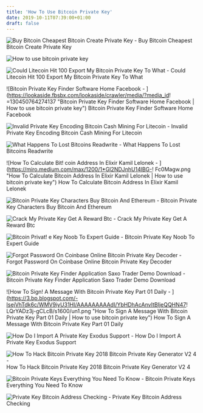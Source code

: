 ```yaml
---
title: 'How To Use Bitcoin Private Key'
date: 2019-10-11T07:39:00+01:00
draft: false
---
```


![Buy Bitcoin Cheapest Bitcoin Create Private Key - ](https://i.imgur.com/IkFPMPs.png "Buy Bitcoin Cheapest Bitcoin Create Private Key | How to use bitcoin private key") Buy Bitcoin Cheapest Bitcoin Create Private Key

![How to use bitcoin private key](https://themoneymongers.com/wp-content/uploads/2018/11/Paper-Wallet-For-BTC.jpeg "How to use bitcoin private key") 

![Could Litecoin Hit 100 Export My Bitcoin Private Key To What - ](https://i1.wp.com/www.cryptopositive.com/wp-content/uploads/2018/05/bitcoin_address.png "Could Litecoin Hit 100 Export My Bitcoin Private Key To What | How to use bitcoin private key") Could Litecoin Hit 100 Export My Bitcoin Private Key To What

![Bitcoin Private Key Finder Software Home Facebook - ](https://lookaside.fbsbx.com/lookaside/crawler/media/?media_id!   =130450764274137 "Bitcoin Private Key Finder Software Home Facebook | How to use bitcoin private key") Bitcoin Private Key Finder Software Home Facebook

![Invalid Private Key Encoding Bitcoin Cash Mining For Litecoin - ](https://i.imgur.com/pBk8fJc.png "Invalid Private Key Encoding Bitcoin Cash Mining For Litecoin | How to use bitcoin private key") Invalid Private Key Encoding Bitcoin Cash Mining For Litecoin

![What Happens To Lost Bitcoins Readwrite - ](https://images.readwrite.com/wp-content/uploads/2016/02/MTIyMzAxNjQ5NDAxMTg0ODcw.png "What Happens To Lost Bitcoins Readwrite | How to use bitcoin private key") What Happens To Lost Bitcoins Readwrite

![How To Calculate Bit!   coin Address In Elixir Kamil Lelonek - ](https://miro.medium.com/max/1200/1*GI2NDJnhU14lBG-!   Fc0Magw.png "How To Calculate Bitcoin Address In Elixir Kamil Lelonek | How to use bitcoin private key") How To Calculate Bitcoin Address In Elixir Kamil Lelonek

![Bitcoin Private Key Characters Buy Bitcoin And Ethereum - ](https://cdn.instructables.com/FLI/S5QY/J7MFRNLP/FLIS5QYJ7MFRNLP.LARGE.jpg "Bitcoin Private Key Characters Buy Bitcoin And Ethereum | How to use bitcoin private key") Bitcoin Private Key Characters Buy Bitcoin And Ethereum

![Crack My Private Key Get A Reward Btc - ](https://i.redd.it/mow4qh5mbyt01.jpg "Crack My Private Key Get A Reward Btc | How to use bitcoin private key") Crack My Private Key Get A Reward Btc

![Bitcoin Privat!   e Key Noob To Expert Guide - ](https://themoneymongers.com/wp-content/uploads/2018/11/Public-Key-Cryptography.png "Bitcoin Private Key Noob To Expert Guide | How to use bitcoin private key") Bitcoin Private Key Noob To Expert Guide

![Forgot Password On Coinbase Online Bitcoin Private Key Decoder - ](https://i.imgur.com/BGwj9Kp.png "Forgot Password On Coinbase Online Bitcoin Private Key Decoder | How to use bitcoin private key") Forgot Password On Coinbase Online Bitcoin Private Key Decoder

![Bitcoin Private Key Finder Application Saxo Trader Demo Download - ](http://metamods.de/img/b40e36f8694a2ec4be881eb086bf2859.jpg "Bitcoin Private Key Finder Application Saxo Trader Demo Download | How to use bitcoin private key") Bitcoin Private Key Finder Application Saxo Trader Demo Download

![How To Sign!    A Message With Bitcoin Private Key Part 01 Daily - ](https://3.bp.blogspot.com/-IsejVhTdk6c/WMV9iyU31HI/AAAAAAAAAdI/YbHDhAcAnvItBIjeQQHN47!   LQrYADz3j-gCLcB/s1600/un1.png "How To Sign A Message With Bitcoin Private Key Part 01 Daily | How to use bitcoin private key") How To Sign A Message With Bitcoin Private Key Part 01 Daily

![How Do I Import A Private Key Exodus Support - ](https://d33v4339jhl8k0.cloudfront.net/docs/assets/59907929042863033a1bf144/images/5cf9aed92c7d3a3837133c71/file-Vh4NCPWvgu.png "How Do I Import A Private Key Exodus Support | How to use bitcoin private key") How Do I Import A Private Key Exodus Support

![How To Hack Bitcoin Private Key 2018 Bitcoin Private Key Generator V2 4 - ](https://i.ytimg.com/vi/rXblrUVN97E/hqdefault.jpg "How To Hack Bitcoin Private Key 2018 Bitcoin Private Key Generator V2 4 | How to use bitcoin private key") How To Hack Bitcoin Private Key 2018 Bitcoin Private Key Generator V2 4

![Bitcoin Private Keys Everything You Need To Know - ](https://coinsutra.com/wp-content/uploads/2017/03/Bitcoin-Sign-Verification.png "Bitcoin Private Keys Everything You Need To Know | How to use bitcoin private key") Bitcoin Private Keys Everything You Need To Know

![Private Key Bitcoin Address Checking - ](https://news-cdn.softpedia.com/images/news2/Check-If-Your-Bitcoin-Private-Key-Has-Been-Stolen-407014-2.png "Private Key Bitcoin Address Checking | How to use bitcoin private key") Private Key Bitcoin Address Checking